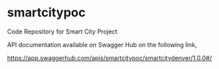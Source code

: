 # smartcitypoc
Code Repository for Smart City Project

API documentation available on Swagger Hub on the following link,

https://app.swaggerhub.com/apis/smartcitypoc/smartcitydenver/1.0.0#/


